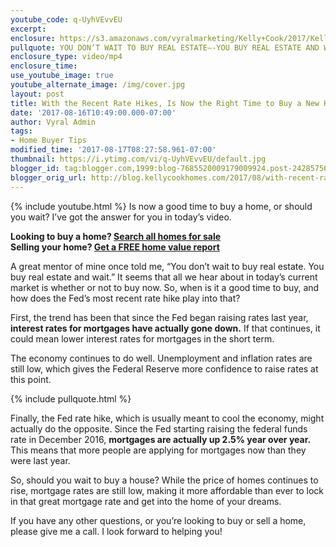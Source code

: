 ```yaml
---
youtube_code: q-UyhVEvvEU
excerpt:
enclosure: https://s3.amazonaws.com/vyralmarketing/Kelly+Cook/2017/Kelly+Cook+Real+Estate+Group-+Interest+Rate+Hike.mp4
pullquote: YOU DON’T WAIT TO BUY REAL ESTATE—-YOU BUY REAL ESTATE AND WAIT.
enclosure_type: video/mp4
enclosure_time:
use_youtube_image: true
youtube_alternate_image: /img/cover.jpg
layout: post
title: With the Recent Rate Hikes, Is Now the Right Time to Buy a New Home?
date: '2017-08-16T10:49:00.000-07:00'
author: Vyral Admin
tags:
- Home Buyer Tips
modified_time: '2017-08-17T08:27:58.961-07:00'
thumbnail: https://i.ytimg.com/vi/q-UyhVEvvEU/default.jpg
blogger_id: tag:blogger.com,1999:blog-7685520009179009924.post-2428575649440727720
blogger_orig_url: http://blog.kellycookhomes.com/2017/08/with-recent-rate-hikes-is-now-right.html
---
```

{% include youtube.html %}
Is now a good time to buy a home, or should you wait? I’ve got the answer for you in today’s video.

<div class="post-cta">
<strong>Looking to buy a home? <a href="http://www.arizonarealestatesource.com/" target="_blank">Search all homes for sale</a></strong><br>
<strong>Selling your home? <a href="http://www.scottsdalerealestatestore.com/" target="_blank">Get a FREE home value report</a></strong>
</div>

A great mentor of mine once told me, “You don’t wait to buy real estate. You buy real estate and wait.” It seems that all we hear about in today’s current market is whether or not to buy now. So, when is it a good time to buy, and how does the Fed’s most recent rate hike play into that?

First, the trend has been that since the Fed began raising rates last year, **interest rates for mortgages have actually gone down.** If that continues, it could mean lower interest rates for mortgages in the short term.

The economy continues to do well. Unemployment and inflation rates are still low, which gives the Federal Reserve more confidence to raise rates at this point.

{% include pullquote.html %}

Finally, the Fed rate hike, which is usually meant to cool the economy, might actually do the opposite. Since the Fed starting raising the federal funds rate in December 2016, **mortgages are actually up 2.5% year over year.** This means that more people are applying for mortgages now than they were last year.

So, should you wait to buy a house? While the price of homes continues to rise, mortgage rates are still low, making it more affordable than ever to lock in that great mortgage rate and get into the home of your dreams.

If you have any other questions, or you’re looking to buy or sell a home, please give me a call. I look forward to helping you!
